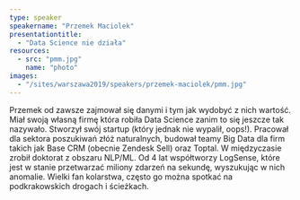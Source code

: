 ```yaml
---
type: speaker
speakername: "Przemek Maciolek"
presentationtitle:
  - "Data Science nie działa"
resources:
  - src: "pmm.jpg"
    name: "photo"
images:
  - "/sites/warszawa2019/speakers/przemek-maciolek/pmm.jpg"
---
```

Przemek od zawsze zajmował się danymi i tym jak wydobyć z nich wartość. Miał swoją własną firmę która robiła Data Science zanim to się jeszcze tak nazywało. Stworzył swój startup (który jednak nie wypalił, oops!). Pracował dla sektora poszukiwań złóż naturalnych, budował teamy Big Data dla firm takich jak Base CRM (obecnie Zendesk Sell) oraz Toptal.  W międzyczasie zrobił doktorat z obszaru NLP/ML. Od 4 lat współtworzy LogSense, które jest w stanie przetwarzać miliony zdarzeń na sekundę, wyszukując w nich anomalie. Wielki fan kolarstwa, często go można spotkać na podkrakowskich drogach i ścieżkach.
